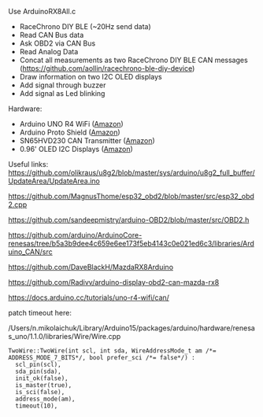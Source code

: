 Use ArduinoRX8All.c

- RaceChrono DIY BLE (~20Hz send data)
- Read CAN Bus data
- Ask OBD2 via CAN Bus
- Read Analog Data
- Concat all measurements as two RaceChrono DIY BLE CAN messages (https://github.com/aollin/racechrono-ble-diy-device)
- Draw information on two I2C OLED displays
- Add signal through buzzer
- Add signal as Led blinking

Hardware:
- Arduino UNO R4 WiFi ([Amazon](https://www.amazon.de/-/en/Arduino-Proto-Shield-REV3-TSX00083/dp/B087BWJZ4K/ref=sr_1_3_pp?crid=2IYP5HKZUNRA5&dib=eyJ2IjoiMSJ9.gUdpLdgmcdfgRbX45-HKHb9QP7IDxjAZmzYiERFPOiw2hkGiSk6htwG1t7kz2q_Bw8LutgyHOpiFwvS87HgjFmnBpy-wnijTSl-y0QFcZGMAfiYiWEr7965Po53TUSslBQNyOV9nHp46z8Dm0SvuM7NM60DCHKAvM5eJVre84SGyg0CV2dOjXexihqDlGoPF61gVnkkErz09LadcNLxky6wBr-_CEhl7AVJL5vb9BvU.kKPWQUnycytsF2T7wLclMHd7qDL7tjcgwtvkkZJvKqI&dib_tag=se&keywords=arduino+proto+shield&qid=1714330245&sprefix=arduino+proto%2Caps%2C174&sr=8-3))
- Arduino Proto Shield ([Amazon](https://www.amazon.de/-/en/Arduino-Proto-Shield-REV3-TSX00083/dp/B087BWJZ4K/ref=sr_1_3_pp?crid=2IYP5HKZUNRA5&dib=eyJ2IjoiMSJ9.gUdpLdgmcdfgRbX45-HKHb9QP7IDxjAZmzYiERFPOiw2hkGiSk6htwG1t7kz2q_Bw8LutgyHOpiFwvS87HgjFmnBpy-wnijTSl-y0QFcZGMAfiYiWEr7965Po53TUSslBQNyOV9nHp46z8Dm0SvuM7NM60DCHKAvM5eJVre84SGyg0CV2dOjXexihqDlGoPF61gVnkkErz09LadcNLxky6wBr-_CEhl7AVJL5vb9BvU.kKPWQUnycytsF2T7wLclMHd7qDL7tjcgwtvkkZJvKqI&dib_tag=se&keywords=arduino+proto+shield&qid=1714330245&sprefix=arduino+proto%2Caps%2C174&sr=8-3))
- SN65HVD230 CAN Transmitter ([Amazon](https://www.amazon.de/SN65HVD230-CAN-Board/dp/B00KM6XMXO/ref=sr_1_1_sspa?crid=RORFOKT8IHCF&dib=eyJ2IjoiMSJ9.UK_rAtKl8t8qNu4YdQwEvyqhoEE-LRSePy_N-1Yv0_mo0gwdPavhLw21YxaPSnrzJ38jCVpji-qx9NdWP9lbyl1QG2o5GdM0CEu3OtnnKbl8GyADYRKd7UcSflaYbeRV9GOCO6AaZgLyUk_ZvEKR9vvTcS3GQIChjNuM-pPpPQtAESJBNACGEL2q15vzK0pxmps_HEmB9aBytQTrwHX5izL99iArST2afbopcu9VUbI.PbhxnwOgmOxBWNi3lUCRDUxPE_NPOn7DH1utRiMR06A&dib_tag=se&keywords=sn65hvd230&qid=1714330260&sprefix=%2Caps%2C190&sr=8-1-spons&sp_csd=d2lkZ2V0TmFtZT1zcF9hdGY&th=1))
- 0.96' OLED I2C Displays ([Amazon](https://www.amazon.de/-/en/0-96-Display-Self-Luminous-Compatible-Raspberry/dp/B0BWMXQF8H/ref=sr_1_3?crid=7NBPRF1JOTMI&dib=eyJ2IjoiMSJ9.8jmmTmrPsJq1Ki0bV72aTd8fKp-0InhSuuhGmbtcllhvq5ZnYz8puSUVLMLrb8MlMGcdWfXAYA7nyfiXAQIxXczD9KthIXr2_iKAvGd_-wdgMgksqZrrIZw2JcTLs2kzSf6G5wE7dRWJvRPSFgX6uTSMdeH0vdWPwXgbZxi0WdpxA4PgjsysCLxwkLO4gJjp5ITzqMIP69tFVhM3rJVcfG3xQz9MugPULeGKhMDvMqA.WIrWyysUtFUr1U6TCjeSPoO3XEWfwUIli_dLZmF2YEY&dib_tag=se&keywords=oled+0.96+i2c&qid=1714330269&sprefix=oled+0%2Caps%2C185&sr=8-3))


Useful links:
https://github.com/olikraus/u8g2/blob/master/sys/arduino/u8g2_full_buffer/UpdateArea/UpdateArea.ino

https://github.com/MagnusThome/esp32_obd2/blob/master/src/esp32_obd2.cpp

https://github.com/sandeepmistry/arduino-OBD2/blob/master/src/OBD2.h

https://github.com/arduino/ArduinoCore-renesas/tree/b5a3b9dee4c659e6ee173f5eb4143c0e021ed6c3/libraries/Arduino_CAN/src

https://github.com/DaveBlackH/MazdaRX8Arduino

https://github.com/Radivv/arduino-display-obd2-can-mazda-rx8

https://docs.arduino.cc/tutorials/uno-r4-wifi/can/


patch timeout here:

/Users/n.mikolaichuk/Library/Arduino15/packages/arduino/hardware/renesas_uno/1.1.0/libraries/Wire/Wire.cpp
```
TwoWire::TwoWire(int scl, int sda, WireAddressMode_t am /*= ADDRESS_MODE_7_BITS*/, bool prefer_sci /*= false*/) :
  scl_pin(scl),
  sda_pin(sda),
  init_ok(false),
  is_master(true),
  is_sci(false),
  address_mode(am),
  timeout(10),
```

